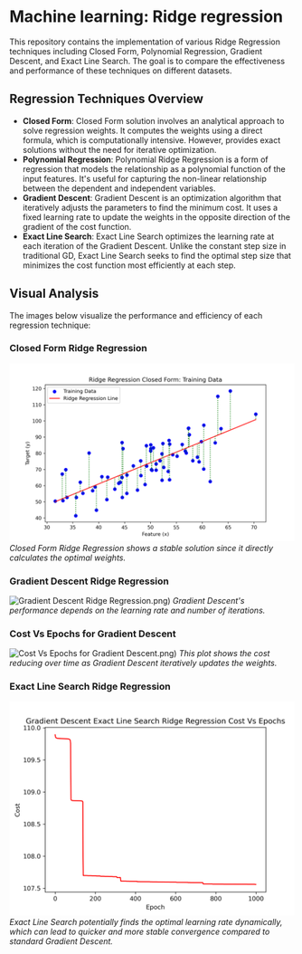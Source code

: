 # Machine learning: Ridge regression

This repository contains the implementation of various Ridge Regression techniques including Closed Form, Polynomial Regression, Gradient Descent, and Exact Line Search. The goal is to compare the effectiveness and performance of these techniques on different datasets.

## Regression Techniques Overview

- **Closed Form**: Closed Form solution involves an analytical approach to solve regression weights. It computes the weights using a direct formula, which is computationally intensive. However, provides exact solutions without the need for iterative optimization.
- **Polynomial Regression**: Polynomial Ridge Regression is a form of regression that models the relationship as a polynomial function of the input features. It's useful for capturing the non-linear relationship between the dependent and independent variables.
- **Gradient Descent**: Gradient Descent is an optimization algorithm that iteratively adjusts the parameters to find the minimum cost. It uses a fixed learning rate to update the weights in the opposite direction of the gradient of the cost function.
- **Exact Line Search**: Exact Line Search optimizes the learning rate at each iteration of the Gradient Descent. Unlike the constant step size in traditional GD, Exact Line Search seeks to find the optimal step size that minimizes the cost function most efficiently at each step.

## Visual Analysis

The images below visualize the performance and efficiency of each regression technique:

### Closed Form Ridge Regression
![Closed Form Ridge Regression](Images/Ridge_Regression_Closed_Form.png)
*Closed Form Ridge Regression shows a stable solution since it directly calculates the optimal weights.*

### Gradient Descent Ridge Regression
![Gradient Descent Ridge Regression](Images/Gradient_Descent_Ridge_Regression).png)
*Gradient Descent's performance depends on the learning rate and number of iterations.*

### Cost Vs Epochs for Gradient Descent
![Cost Vs Epochs for Gradient Descent](Images/Gradient_Descent_Ridge_Regression_cost).png)
*This plot shows the cost reducing over time as Gradient Descent iteratively updates the weights.*

### Exact Line Search Ridge Regression
![Exact Line Search Ridge Regression](Images/exact_line_search.png)
*Exact Line Search potentially finds the optimal learning rate dynamically, which can lead to quicker and more stable convergence compared to standard Gradient Descent.*

